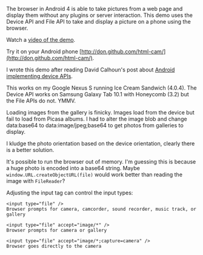 The browser in Android 4 is able to take pictures from a web page and display them without any plugins or server interaction.  This demo uses the Device API and File API to take and display a picture on a phone using the browser.

Watch a [video of the demo](https://vimeo.com/41577221).

Try it on your Android phone [http://don.github.com/html-cam/](http://don.github.com/html-cam/).

I wrote this demo after reading David Calhoun's post about [Android implementing device APIs](http://davidbcalhoun.com/2011/android-3-0-honeycomb-is-first-to-implement-the-device-api).

This works on my Google Nexus S running Ice Cream Sandwich (4.0.4). The Device API works on Samsung Galaxy Tab 10.1 with Honeycomb (3.2) but the File APIs do not.  YMMV.

Loading images from the gallery is finicky.  Images load from the device but fail to load from Picasa albums.  I had to alter the image blob and change data:base64 to data:image/jpeg;base64 to get photos from galleries to display.

I kludge the photo orientation based on the device orientation, clearly there is a better solution.

It's possible to run the browser out of memory.  I'm guessing this is because a huge photo is encoded into a base64 string.  Maybe <code>window.URL.createObjectURL(file)</code> would work better than reading the image with <code>FileReader</code>?

Adjusting the input tag can control the input types:

	<input type="file" />
	Browser prompts for camera, camcorder, sound recorder, music track, or gallery

	<input type="file" accept="image/*" />			
	Browser prompts for camera or gallery	

	<input type="file" accept="image/*;capture=camera" />			
	Browser goes directly to the camera



